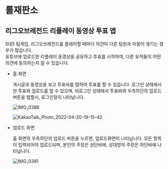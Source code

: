 # 롤재판소
## 리그오브레전드 리플레이 동영상 투표 앱
5대5 팀게임, 리그오브레전드를 플레이할 때마다 의견이 다른 팀원과 마찰이 생기는 경우가 많습니다.  
유튜브에 업로드한 리플레이 동영상을 공유하고 투표를 시작하여, 다른 유저들이 어떤 의견에 동의하는지 알 수 있습니다.
- 홈 화면  
  
  게시글과 동영상을 보고 투표바를 탭하여 투표를 할 수 있습니다.
  로그인 상태에서만 투표와 업로드를 할 수 있으며, 비로그인 상태에서 투표바와 우측하단의 업로드 버튼을 탭할시, 로그인창이 나타납니다.  
  
  ![IMG_0386](https://user-images.githubusercontent.com/37011809/164213888-471e9178-b758-4ffa-a631-c24dafce9478.PNG)  
  
  ![KakaoTalk_Photo_2022-04-20-19-15-42](https://user-images.githubusercontent.com/37011809/164207563-97ef8748-cc7a-4802-8634-c9338904fdbf.png)  
  
- 업로드 화면  
  
  홈 화면의 우측하단의 업로드 버튼을 누르면, 업로드화면이 나타납니다. 모든 항목이 입력되어야 업로드되며, 본인의 주장은 상단바에, 상대방의 주장은 하단바에 나타납니다.  
    
  ![IMG_0381](https://user-images.githubusercontent.com/37011809/164207423-a2de53c7-a372-4ea0-8abe-79cc4e750129.PNG)  
